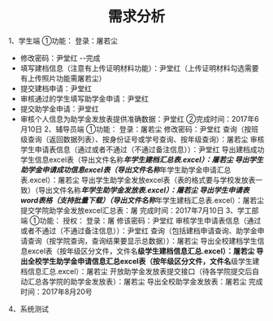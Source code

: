 # <center>需求分析</center>
1、学生端
①功能：
登录：屠若尘
- 修改密码：尹堂红         --完成
- 填写建档信息（注意有上传证明材料功能）：尹堂红（上传证明材料勾选需要有上传照片功能需屠若尘）
- 提交建档申请：尹堂红
- 审核通过的学生填写助学金申请：尹堂红
- 提交助学金申请：尹堂红
- 审核个人信息为助学金发放表提供准确数据：尹堂红
②完成时间：2017年6月10日
2、辅导员端
①功能：
登录：屠若尘
修改密码：尹堂红
查询（按班级查询（返回数据列表）、按身份证号或学号查询、按年级查询）：屠若尘
审核学生申请表信息（通过或者不通过（不通过备注信息））：尹堂红
导出建档成功学生信息excel表（导出文件名称***年学生建档汇总表.excel）：屠若尘
导出学生助学金申请成功信息excel表（导出文件名称***年学生助学金申请汇总表.excel）：屠若尘
导出学生助学金发放excel表（表的格式要与学校发放表一致）（导出文件名称***年学生助学金发放表.excel）：屠若尘
导出学生申请表word表格（支持批量下载）（导出文件名称***年学生建档汇总表.excel）：屠若尘
提交学院助学金发放excel汇总表：屠
完成时间：2017年7月10日
3、学工部端
①功能：
授权：
登录：屠
修该密码：尹堂红
审核学生申请表信息（通过或者不通过（不通过备注信息））：尹堂红
查询（包括建档申请查询、助学金申请查询（按学院查询，查询结果要显示总数据））：屠若尘
导出全校建档学生信息excel表（按年级区分文件，文件名****级学生建档信息汇总.excel）：屠若尘
导出全校学生助学金申请信息汇总excel表（按年级区分文件，文件名****级学生建档信息汇总.excel）：屠若尘
开放助学金发放表提交接口（待各学院提交后自动汇总各学院的助学金发放表）：屠若尘
导出全校助学金发放表：屠若尘
完成时间：2017年8月20号

4、系统测试


